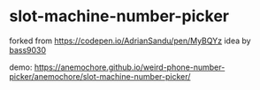 # slot-machine-number-picker
forked from https://codepen.io/AdrianSandu/pen/MyBQYz
idea by [bass9030](https://github.com/bass9030/weird-phone-number-picker)

demo: https://anemochore.github.io/weird-phone-number-picker/anemochore/slot-machine-number-picker/
